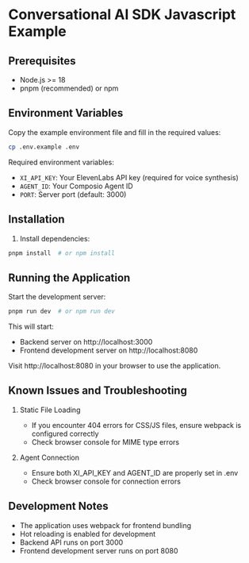 # Conversational AI SDK Javascript Example

## Prerequisites

- Node.js >= 18
- pnpm (recommended) or npm

## Environment Variables

Copy the example environment file and fill in the required values:
```bash
cp .env.example .env
```

Required environment variables:
- `XI_API_KEY`: Your ElevenLabs API key (required for voice synthesis)
- `AGENT_ID`: Your Composio Agent ID
- `PORT`: Server port (default: 3000)

## Installation

1. Install dependencies:
```bash
pnpm install  # or npm install
```

## Running the Application

Start the development server:
```bash
pnpm run dev  # or npm run dev
```

This will start:
- Backend server on http://localhost:3000
- Frontend development server on http://localhost:8080

Visit http://localhost:8080 in your browser to use the application.

## Known Issues and Troubleshooting

1. Static File Loading
   - If you encounter 404 errors for CSS/JS files, ensure webpack is configured correctly
   - Check browser console for MIME type errors

2. Agent Connection
   - Ensure both XI_API_KEY and AGENT_ID are properly set in .env
   - Check browser console for connection errors

## Development Notes

- The application uses webpack for frontend bundling
- Hot reloading is enabled for development
- Backend API runs on port 3000
- Frontend development server runs on port 8080

